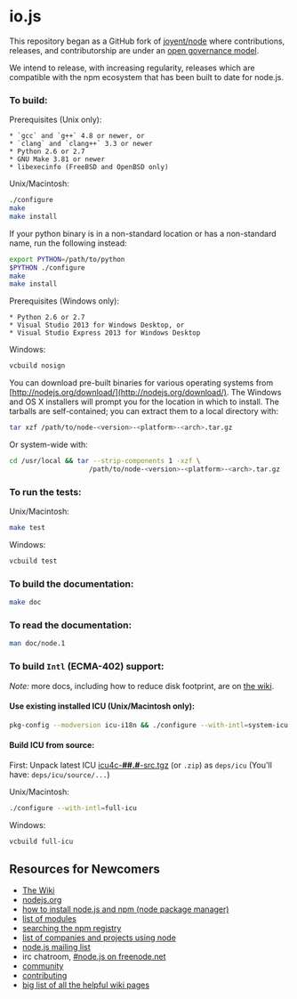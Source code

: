 io.js
===

This repository began as a GitHub fork of
[joyent/node](https://github.com/joyent/node) where contributions,
releases, and contributorship are under an
[open governance model](./CONTRIBUTING.md#governance).

We intend to release, with increasing regularity, releases which are
compatible with the npm ecosystem that has been built to date for node.js.

### To build:

Prerequisites (Unix only):

    * `gcc` and `g++` 4.8 or newer, or
    * `clang` and `clang++` 3.3 or newer
    * Python 2.6 or 2.7
    * GNU Make 3.81 or newer
    * libexecinfo (FreeBSD and OpenBSD only)

Unix/Macintosh:

```sh
./configure
make
make install
```

If your python binary is in a non-standard location or has a
non-standard name, run the following instead:

```sh
export PYTHON=/path/to/python
$PYTHON ./configure
make
make install
```

Prerequisites (Windows only):

    * Python 2.6 or 2.7
    * Visual Studio 2013 for Windows Desktop, or
    * Visual Studio Express 2013 for Windows Desktop

Windows:

```sh
vcbuild nosign
```

You can download pre-built binaries for various operating systems from
[http://nodejs.org/download/](http://nodejs.org/download/).  The Windows
and OS X installers will prompt you for the location in which to install.
The tarballs are self-contained; you can extract them to a local directory
with:

```sh
tar xzf /path/to/node-<version>-<platform>-<arch>.tar.gz
```

Or system-wide with:

```sh
cd /usr/local && tar --strip-components 1 -xzf \
                    /path/to/node-<version>-<platform>-<arch>.tar.gz
```

### To run the tests:

Unix/Macintosh:

```sh
make test
```

Windows:

```sh
vcbuild test
```

### To build the documentation:

```sh
make doc
```

### To read the documentation:

```sh
man doc/node.1
```

### To build `Intl` (ECMA-402) support:

*Note:* more docs, including how to reduce disk footprint, are on
[the wiki](https://github.com/joyent/node/wiki/Intl).

#### Use existing installed ICU (Unix/Macintosh only):

```sh
pkg-config --modversion icu-i18n && ./configure --with-intl=system-icu
```

#### Build ICU from source:

First: Unpack latest ICU
  [icu4c-**##.#**-src.tgz](http://icu-project.org/download) (or `.zip`)
  as `deps/icu` (You'll have: `deps/icu/source/...`)

Unix/Macintosh:

```sh
./configure --with-intl=full-icu
```

Windows:

```sh
vcbuild full-icu
```

Resources for Newcomers
---
  - [The Wiki](https://github.com/joyent/node/wiki)
  - [nodejs.org](http://nodejs.org/)
  - [how to install node.js and npm (node package manager)](http://www.joyent.com/blog/installing-node-and-npm/)
  - [list of modules](https://github.com/joyent/node/wiki/modules)
  - [searching the npm registry](http://npmjs.org/)
  - [list of companies and projects using node](https://github.com/joyent/node/wiki/Projects,-Applications,-and-Companies-Using-Node)
  - [node.js mailing list](http://groups.google.com/group/nodejs)
  - irc chatroom, [#node.js on freenode.net](http://webchat.freenode.net?channels=node.js&uio=d4)
  - [community](https://github.com/joyent/node/wiki/Community)
  - [contributing](https://github.com/joyent/node/wiki/Contributing)
  - [big list of all the helpful wiki pages](https://github.com/joyent/node/wiki/_pages)
